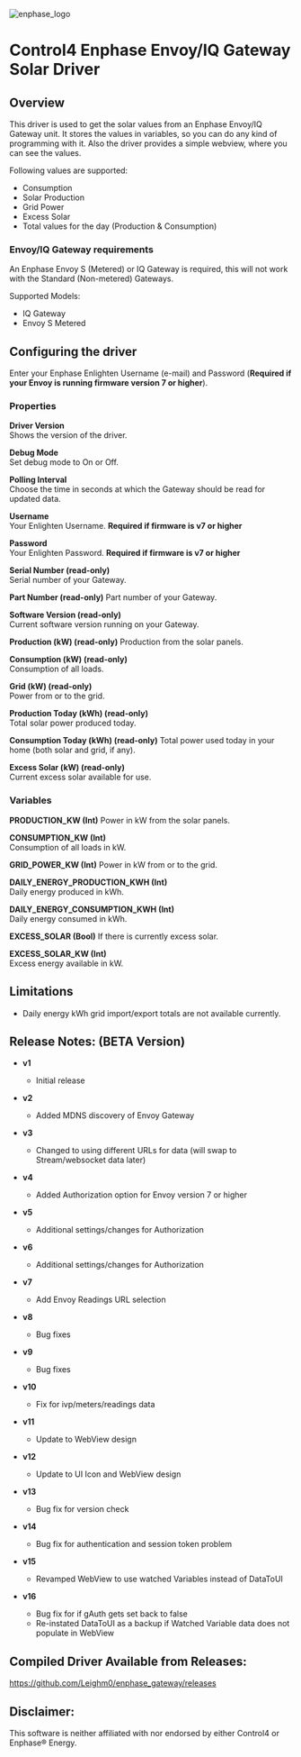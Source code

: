 ![enphase_logo](https://github.com/Leighm0/enphase_gateway/assets/69341431/893a87f5-618c-4b1d-8c8a-55ec5a7bfd10)

# Control4 Enphase Envoy/IQ Gateway Solar Driver

## Overview

This driver is used to get the solar values from an Enphase Envoy/IQ Gateway unit. It stores the values in variables, so you can do any kind of programming with it. Also the driver provides a simple webview, where you can see the values.

Following values are supported:
- Consumption
- Solar Production
- Grid Power
- Excess Solar
- Total values for the day (Production & Consumption)

### Envoy/IQ Gateway requirements

An Enphase Envoy S (Metered) or IQ Gateway is required, this will not work with the Standard (Non-metered) Gateways.

Supported Models:
- IQ Gateway
- Envoy S Metered

## Configuring the driver

Enter your Enphase Enlighten Username (e-mail) and Password (**Required if your Envoy is running firmware version 7 or higher**).

### Properties

**Driver Version**	
Shows the version of the driver.

**Debug Mode**	
Set debug mode to On or Off.

**Polling Interval**	
Choose the time in seconds at which the Gateway should be read for updated data.

**Username**	
Your Enlighten Username. **Required if firmware is v7 or higher**

**Password**	
Your Enlighten Password. **Required if firmware is v7 or higher**

**Serial Number (read-only)**	
Serial number of your Gateway.

**Part Number (read-only)**	
Part number of your Gateway.

**Software Version (read-only)**	
Current software version running on your Gateway.

**Production (kW) (read-only)**	
Production from the solar panels.

**Consumption (kW) (read-only)**	
Consumption of all loads.

**Grid (kW) (read-only)**	
Power from or to the grid.

**Production Today (kWh) (read-only)**	
Total solar power produced today.

**Consumption Today (kWh) (read-only)**	
Total power used today in your home (both solar and grid, if any).

**Excess Solar (kW) (read-only)**	
Current excess solar available for use.

### Variables

**PRODUCTION_KW (Int)**	
Power in kW from the solar panels.  

**CONSUMPTION_KW (Int)**	
Consumption of all loads in kW.

**GRID_POWER_KW (Int)**	
Power in kW from or to the grid.  

**DAILY_ENERGY_PRODUCTION_KWH (Int)**	
Daily energy produced in kWh.  

**DAILY_ENERGY_CONSUMPTION_KWH (Int)**	
Daily energy consumed in kWh.  

**EXCESS_SOLAR (Bool)**	
If there is currently excess solar.

**EXCESS_SOLAR_KW (Int)**	
Excess energy available in kW.

## Limitations

- Daily energy kWh grid import/export totals are not available currently.

## Release Notes: (BETA Version)

- **v1**
  - Initial release
  
- **v2**
  - Added MDNS discovery of Envoy Gateway
  
- **v3**
  - Changed to using different URLs for data (will swap to Stream/websocket data later)

- **v4**
  - Added Authorization option for Envoy version 7 or higher

- **v5**
  - Additional settings/changes for Authorization

- **v6**
  - Additional settings/changes for Authorization

- **v7**
  - Add Envoy Readings URL selection
  
- **v8**
  - Bug fixes
  
- **v9**
  - Bug fixes

- **v10**
  - Fix for ivp/meters/readings data
  
- **v11**
  - Update to WebView design

- **v12**
  - Update to UI Icon and WebView design

- **v13**
  - Bug fix for version check
  
- **v14**
  - Bug fix for authentication and session token problem

- **v15**
  - Revamped WebView to use watched Variables instead of DataToUI
  
- **v16**
  - Bug fix for if gAuth gets set back to false
  - Re-instated DataToUI as a backup if Watched Variable data does not populate in WebView

## Compiled Driver Available from Releases:
https://github.com/Leighm0/enphase_gateway/releases

## Disclaimer:
This software is neither affiliated with nor endorsed by either Control4 or Enphase® Energy.
